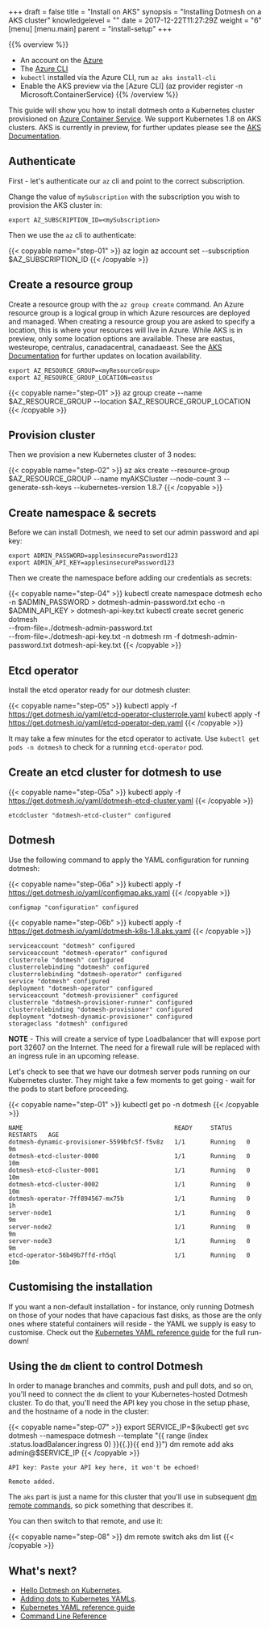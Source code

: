 +++
draft = false
title = "Install on AKS"
synopsis = "Installing Dotmesh on a AKS cluster"
knowledgelevel = ""
date = 2017-12-22T11:27:29Z
weight = "6"
[menu]
  [menu.main]
    parent = "install-setup"
+++

{{% overview %}}
* An account on the [Azure](https://azure.microsoft.com/en-us/free/)
* The [Azure CLI](https://docs.microsoft.com/en-us/cli/azure/install-azure-cli?view=azure-cli-latest)
* `kubectl` installed via the Azure CLI, run `az aks install-cli`
* Enable the AKS preview via the [Azure CLI] (az provider register -n Microsoft.ContainerService)
{{% /overview %}}

This guide will show you how to install dotmesh onto a Kubernetes
cluster provisioned on [Azure Container Service](https://docs.microsoft.com/en-us/azure/aks/kubernetes-walkthrough). We support
Kubernetes 1.8 on AKS clusters. AKS is currently in preview, for further updates please see the [AKS Documentation](https://docs.microsoft.com/en-us/azure/aks/kubernetes-walkthrough).

## Authenticate

First - let's authenticate our `az` cli and point to the correct subscription.

Change the value of `mySubscription` with the subscription you wish to provision the AKS cluster in:

```plain
export AZ_SUBSCRIPTION_ID=<mySubscription>
```

Then we use the `az` cli to authenticate:

{{< copyable name="step-01" >}}
az login
az account set --subscription $AZ_SUBSCRIPTION_ID
{{< /copyable >}}

## Create a resource group

Create a resource group with the `az group create` command. An Azure resource group is a logical group in which Azure resources are deployed and managed. When creating a resource group you are asked to specify a location, this is where your resources will live in Azure. While AKS is in preview, only some location options are available. These are eastus, westeurope, centralus, canadacentral, canadaeast. See the [AKS Documentation](https://docs.microsoft.com/en-us/azure/aks/kubernetes-walkthrough#create-a-resource-group) for further updates on location availability.


```plain
export AZ_RESOURCE_GROUP=<myResourceGroup>
export AZ_RESOURCE_GROUP_LOCATION=eastus
```

{{< copyable name="step-01" >}}
az group create --name $AZ_RESOURCE_GROUP --location $AZ_RESOURCE_GROUP_LOCATION
{{< /copyable >}}

## Provision cluster

Then we provision a new Kubernetes cluster of 3 nodes:

{{< copyable name="step-02" >}}
az aks create --resource-group $AZ_RESOURCE_GROUP --name myAKSCluster --node-count 3 --generate-ssh-keys --kubernetes-version 1.8.7
{{< /copyable >}}


## Create namespace & secrets

Before we can install Dotmesh, we need to set our admin password and api key:

```plain
export ADMIN_PASSWORD=applesinsecurePassword123
export ADMIN_API_KEY=applesinsecurePassword123
```

Then we create the namespace before adding our credentials as secrets:

{{< copyable name="step-04" >}}
kubectl create namespace dotmesh
echo -n $ADMIN_PASSWORD > dotmesh-admin-password.txt
echo -n $ADMIN_API_KEY > dotmesh-api-key.txt
kubectl create secret generic dotmesh \
  --from-file=./dotmesh-admin-password.txt \
  --from-file=./dotmesh-api-key.txt -n dotmesh
rm -f dotmesh-admin-password.txt dotmesh-api-key.txt
{{< /copyable >}}

## Etcd operator

Install the etcd operator ready for our dotmesh cluster:

{{< copyable name="step-05" >}}
kubectl apply -f https://get.dotmesh.io/yaml/etcd-operator-clusterrole.yaml
kubectl apply -f https://get.dotmesh.io/yaml/etcd-operator-dep.yaml
{{< /copyable >}}

It may take a few minutes for the etcd operator to activate.
Use `kubectl get pods -n dotmesh` to check for a running `etcd-operator` pod.

## Create an etcd cluster for dotmesh to use

{{< copyable name="step-05a" >}}
kubectl apply -f https://get.dotmesh.io/yaml/dotmesh-etcd-cluster.yaml
{{< /copyable >}}

```plain
etcdcluster "dotmesh-etcd-cluster" configured
```

## Dotmesh

Use the following command to apply the YAML configuration for running dotmesh:

{{< copyable name="step-06a" >}}
kubectl apply -f https://get.dotmesh.io/yaml/configmap.aks.yaml
{{< /copyable >}}

```plain
configmap "configuration" configured
```

{{< copyable name="step-06b" >}}
kubectl apply -f https://get.dotmesh.io/yaml/dotmesh-k8s-1.8.aks.yaml
{{< /copyable >}}

```plain
serviceaccount "dotmesh" configured
serviceaccount "dotmesh-operator" configured
clusterrole "dotmesh" configured
clusterrolebinding "dotmesh" configured
clusterrolebinding "dotmesh-operator" configured
service "dotmesh" configured
deployment "dotmesh-operator" configured
serviceaccount "dotmesh-provisioner" configured
clusterrole "dotmesh-provisioner-runner" configured
clusterrolebinding "dotmesh-provisioner" configured
deployment "dotmesh-dynamic-provisioner" configured
storageclass "dotmesh" configured
```

**NOTE** - This will create a service of type Loadbalancer that will expose port port 32607 on the Internet. The need for a firewall rule will be replaced with an ingress rule in an upcoming release.

Let's check to see that we have our dotmesh server pods running on our Kubernetes cluster.  They might take a few moments to get going - wait for the pods to start before proceeding.

{{< copyable name="step-01" >}}
kubectl get po -n dotmesh
{{< /copyable >}}

```plain
NAME                                          READY     STATUS    RESTARTS   AGE
dotmesh-dynamic-provisioner-5599bfc5f-f5v8z   1/1       Running   0          9m
dotmesh-etcd-cluster-0000                     1/1       Running   0          10m
dotmesh-etcd-cluster-0001                     1/1       Running   0          10m
dotmesh-etcd-cluster-0002                     1/1       Running   0          10m
dotmesh-operator-7ff894567-mx75b              1/1       Running   0          1h
server-node1                                  1/1       Running   0          9m
server-node2                                  1/1       Running   0          9m
server-node3                                  1/1       Running   0          9m
etcd-operator-56b49b7ffd-rh5ql                1/1       Running   0          10m
```

## Customising the installation

If you want a non-default installation - for instance, only running
Dotmesh on those of your nodes that have capacious fast disks, as
those are the only ones where stateful containers will reside - the
YAML we supply is easy to customise. Check out the [Kubernetes YAML
reference guide](/references/kubernetes/) for the full run-down!

## Using the `dm` client to control Dotmesh

In order to manage branches and commits, push and pull dots, and so
on, you'll need to connect the `dm` client to your Kubernetes-hosted
Dotmesh cluster. To do that, you'll need the API key you chose in the
setup phase, and the hostname of a node in the cluster:

{{< copyable name="step-07" >}}
export SERVICE_IP=$(kubectl get svc dotmesh --namespace dotmesh --template "{{ range (index .status.loadBalancer.ingress 0) }}{{.}}{{ end }}")
dm remote add aks admin@$SERVICE_IP
{{< /copyable >}}

```plain
API key: Paste your API key here, it won't be echoed!

Remote added.
```

The `aks` part is just a name for this cluster that you'll use in
subsequent [dm remote
commands](/references/cli/#connecting-to-clusters), so pick something
that describes it.

You can then switch to that remote, and use it:


{{< copyable name="step-08" >}}
dm remote switch aks
dm list
{{< /copyable >}}

## What's next?

* [Hello Dotmesh on Kubernetes](/tutorials/hello-dotmesh-kubernetes/).
* [Adding dots to Kubernetes YAMLs](/tasks/kubernetes/).
* [Kubernetes YAML reference guide](/references/kubernetes/)
* [Command Line Reference](/references/cli/)
